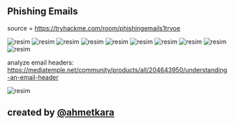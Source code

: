 
## Phishing Emails

source = https://tryhackme.com/room/phishingemails1tryoe

![resim](https://user-images.githubusercontent.com/18248422/180802966-21e00c64-2082-4b0e-ad86-c24a7499bb9a.png)
![resim](https://user-images.githubusercontent.com/18248422/180802984-693a7a63-110f-4b84-b526-748645ba6cec.png)
![resim](https://user-images.githubusercontent.com/18248422/180803001-5ca76963-d4b6-4237-bf95-d983fec8ca5c.png)
![resim](https://user-images.githubusercontent.com/18248422/180803012-2cb20791-cfb9-4c07-bafc-0a2bb2e9b5ca.png)
![resim](https://user-images.githubusercontent.com/18248422/180803026-a742f833-250c-4761-8449-62b308a6ad8e.png)
![resim](https://user-images.githubusercontent.com/18248422/180803038-ab17324c-d844-4513-829d-aea669371019.png)
![resim](https://user-images.githubusercontent.com/18248422/180803054-afba6438-3160-4bb1-a907-abcc7f7aa124.png)
![resim](https://user-images.githubusercontent.com/18248422/180803064-60b6dc86-fbe5-4561-b214-8d9a330df08c.png)
![resim](https://user-images.githubusercontent.com/18248422/180803073-7d31522a-a6cf-4677-aae9-78a8e42f7877.png)
![resim](https://user-images.githubusercontent.com/18248422/180803085-b86af04a-a052-47e6-8e42-3513782e17b1.png)

analyze email headers: https://mediatemple.net/community/products/all/204643950/understanding-an-email-header

![resim](https://user-images.githubusercontent.com/18248422/180803121-01f27385-ef0f-489a-898c-5cee319fc6c4.png)

## created by [@ahmetkara](https://github.com/ahmetQara)
